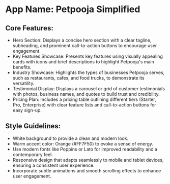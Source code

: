 # **App Name**: Petpooja Simplified

## Core Features:

- Hero Section: Displays a concise hero section with a clear tagline, subheading, and prominent call-to-action buttons to encourage user engagement.
- Key Features Showcase: Presents key features using visually appealing cards with icons and brief descriptions to highlight Petpooja's main benefits.
- Industry Showcase: Highlights the types of businesses Petpooja serves, such as restaurants, cafes, and food trucks, to demonstrate its versatility.
- Testimonial Display: Displays a carousel or grid of customer testimonials with photos, business names, and quotes to build trust and credibility.
- Pricing Plan: Includes a pricing table outlining different tiers (Starter, Pro, Enterprise) with clear feature lists and call-to-action buttons for easy sign-up.

## Style Guidelines:

- White background to provide a clean and modern look.
- Warm accent color: Orange (#FF7F50) to evoke a sense of energy.
- Use modern fonts like Poppins or Lato for improved readability and a contemporary feel.
- Responsive design that adapts seamlessly to mobile and tablet devices, ensuring a consistent user experience.
- Incorporate subtle animations and smooth scrolling effects to enhance user engagement.
